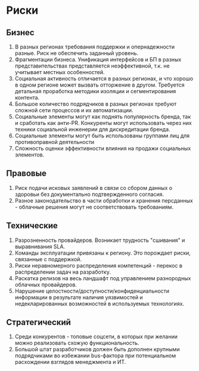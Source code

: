 # Риски

## Бизнес
1. В разных регионах требования поддержки и опернадежности разные. Риск не обеспечить заданный уровень.
2. Фрагментации бизнеса. Унификация интерфейсов и БП в разных представительствах представляется неэффективной, т.к. не учитывает местных особенностей.
3. Социальная активность отличается в разных регионах, и что хорошо в одном регионе может вызвать отторжение в другом. Требуется детальная проработка методики изоляции и сегментирования контента.
4. Большое количество подрядчиков в разных регионах требуют сложной сети процессов и их автоматизации.
5. Социальные элементы могут как поднять популярность бренда, так и сработать как анти-PR. Конкуренты могут использовать через них техники социальной инженерии для дискредитации бренда.
6. Социальные элементы могут быть использованы группами лиц для противоправной деятельности
7. Сложность оценки эффективности влияния на продажи социальных элементов. 

## Правовые
1. Риск подачи исковых заявлений в связи со сбором данных о здоровьи без документально подтвержденного согласия.
2. Разное законодательство в части обработки и хранения персданных - облачные решения могут не соответствовать требованиям.

## Технические
1. Разрозненность провайдеров. Возникает трудность "сшивания" и выравнивания SLA.
2. Команды эксплуатации привязаны к региону. Это порождает риски, связанные с поддержкой.
3. Риски неравномерного распределения компетенций - перекос в распределении задач на разработку.
4. Раскатка релизов на весь ландшафт под управлением разнородных облачных провайдеров.
5. Нарушение целостности/доступности/конфиденциальности информации в результате наличия уязвимостей и недекларированных возможностей в используемых технологиях.

## Стратегический
1. Среди конкурентов - топовые соцсети, в которых при желании можно реализовать схожую функциональность.
2. Большой штат разработчиков должен быть дополнен крупными подрядчиками во избежании bus-фактора при потенциальном расхождении взглядов менеджмента и ИТ.

